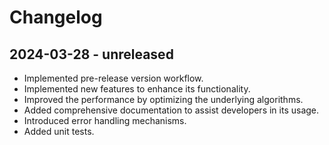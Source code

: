 # Changelog

## 2024-03-28 - unreleased
- Implemented pre-release version workflow.
- Implemented new features to enhance its functionality.
- Improved the performance by optimizing the underlying algorithms.
- Added comprehensive documentation to assist developers in its usage.
- Introduced error handling mechanisms.
- Added unit tests.
